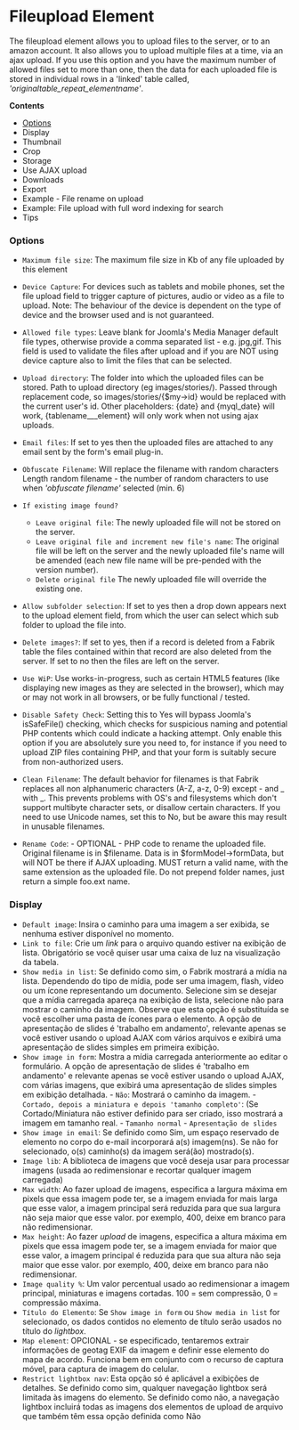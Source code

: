 # Fileupload Element 

The fileupload element allows you to upload files to the server, or to an amazon account. It also allows you to upload multiple files at a time, via an ajax upload. If you use this option and you have the maximum number of allowed files set to more than one, then the data for each uploaded file is stored in individual rows in a 'linked' table called, *'originaltable_repeat_elementname'*.

**Contents**
  - [Options](#options)
  - Display
  - Thumbnail
  - Crop
  - Storage
  - Use AJAX upload
  - Downloads
  - Export
  - Example - File rename on upload
  - Example: File upload with full word indexing for search
  - Tips

### Options

- `Maximum file size`: The maximum file size in Kb of any file uploaded by this element

- `Device Capture`: For devices such as tablets and mobile phones, set the file upload field to trigger capture of pictures, audio or video as a file to upload. Note: The behaviour of the device is dependent on the type of device and the browser used and is not guaranteed.

- `Allowed file types`: Leave blank for Joomla's Media Manager default file types, otherwise provide a comma separated list - e.g. jpg,gif. This field is used to validate the files after upload and if you are NOT using device capture also to limit the files that can be selected.

- `Upload directory`: The folder into which the uploaded files can be stored. Path to upload directory (eg images/stories/). Passed through replacement code, so images/stories/{$my->id} would be replaced with the current user's id. Other placeholders: {date} and {myql_date} will work, {tablename___element} will only work when not using ajax uploads.

- `Email files`: If set to yes then the uploaded files are attached to any email sent by the form's email plug-in.

- `Obfuscate Filename`: Will replace the filename with random characters Length random filename - the number of random characters to use when *'obfuscate filename'* selected (min. 6)

- `If existing image found?`
    - `Leave original file`: The newly uploaded file will not be stored on the server.
    - `Leave original file and increment new file's name`: The original file will be left on the server and the newly uploaded file's name will be amended (each new file name will be pre-pended with the version number).
    - `Delete original file` The newly uploaded file will override the existing one.

- `Allow subfolder selection`: If set to yes then a drop down appears next to the upload element field, from which the user can select which sub folder to upload the file into.

- `Delete images?`: If set to yes, then if a record is deleted from a Fabrik table the files contained within that record are also deleted from the server. If set to no then the files are left on the server.

- `Use WiP`: Use works-in-progress, such as certain HTML5 features (like displaying new images as they are selected in the browser), which may or may not work in all browsers, or be fully functional / tested.

- `Disable Safety Check`: Setting this to Yes will bypass Joomla's isSafeFile() checking, which checks for suspicious naming and potential PHP contents which could indicate a hacking attempt. Only enable this option if you are absolutely sure you need to, for instance if you need to upload ZIP files containing PHP, and that your form is suitably secure from non-authorized users.

- `Clean Filename`: The default behavior for filenames is that Fabrik replaces all non alphanumeric characters (A-Z, a-z, 0-9) except - and _ with _. This prevents problems with OS's and filesystems which don't support multibyte character sets, or disallow certain characters. If you need to use Unicode names, set this to No, but be aware this may result in unusable filenames.

- `Rename Code`: - OPTIONAL - PHP code to rename the uploaded file. Original filename is in $filename. Data is in $formModel->formData, but will NOT be there if AJAX uploading. MUST return a valid name, with the same extension as the uploaded file. Do not prepend folder names, just return a simple foo.ext name.

### Display

- `Default image`: Insira o caminho para uma imagem a ser exibida, se nenhuma estiver disponível no momento.
- `Link to file`: Crie um *link* para o arquivo quando estiver na exibição de lista. Obrigatório se você quiser usar uma caixa de luz na visualização da tabela.
- `Show media in list`: Se definido como sim, o Fabrik mostrará a mídia na lista. Dependendo do tipo de mídia, pode ser uma imagem, flash, vídeo ou um ícone representando um documento.
    Selecione sim se desejar que a mídia carregada apareça na exibição de lista, selecione não para mostrar o caminho da imagem. Observe que esta opção é substituída se você escolher uma pasta de ícones para o elemento. A opção de apresentação de slides é 'trabalho em andamento', relevante apenas se você estiver usando o upload AJAX com vários arquivos e exibirá uma apresentação de slides simples em primeira exibição.
- `Show image in form`: Mostra a mídia carregada anteriormente ao editar o formulário. A opção de apresentação de slides é 'trabalho em andamento' e relevante apenas se você estiver usando o upload AJAX, com várias imagens, que exibirá uma apresentação de slides simples em exibição detalhada.
      - `Não`: Mostrará o caminho da imagem.
      - `Cortado, depois a miniatura e depois 'tamanho completo'`: (Se Cortado/Miniatura não estiver definido para ser criado, isso mostrará a imagem em tamanho real.
      - `Tamanho normal`
      - `Apresentação de slides`
- `Show image in email`: Se definido como Sim, um espaço reservado de elemento no corpo do e-mail incorporará a(s) imagem(ns). Se não for selecionado, o(s) caminho(s) da imagem será(ão) mostrado(s).
- `Image lib`: A biblioteca de imagens que você deseja usar para processar imagens (usada ao redimensionar e recortar qualquer imagem carregada)
- `Max width`: Ao fazer upload de imagens, especifica a largura máxima em pixels que essa imagem pode ter, se a imagem enviada for mais larga que esse valor, a imagem principal será reduzida para que sua largura não seja maior que esse valor. por exemplo, 400, deixe em branco para não redimensionar.
- `Max height`: Ao fazer *upload* de imagens, especifica a altura máxima em pixels que essa imagem pode ter, se a imagem enviada for maior que esse valor, a imagem principal é reduzida para que sua altura não seja maior que esse valor. por exemplo, 400, deixe em branco para não redimensionar.
- `Image quality %`: Um valor percentual usado ao redimensionar a imagem principal, miniaturas e imagens cortadas. 100 = sem compressão, 0 = compressão máxima.
- `Título do Elemento`: Se `Show image in form` ou `Show media in list` for selecionado, os dados contidos no elemento de título serão usados no título do *lightbox*.
- `Map element`: OPCIONAL - se especificado, tentaremos extrair informações de geotag EXIF da imagem e definir esse elemento do mapa de acordo. Funciona bem em conjunto com o recurso de captura móvel, para captura de imagem do celular.
- `Restrict lightbox nav`: Esta opção só é aplicável a exibições de detalhes.
    Se definido como sim, qualquer navegação lightbox será limitada às imagens do elemento.
    Se definido como não, a navegação lightbox incluirá todas as imagens dos elementos de upload de arquivo que também têm essa opção definida como Não

